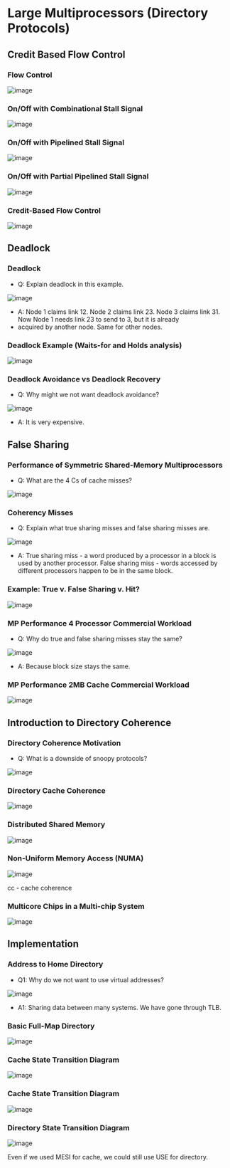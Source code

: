 # Large Multiprocessors (Directory Protocols)

## Credit Based Flow Control

### Flow Control
![image](https://github.com/coolnikitav/coding-lessons/assets/30304422/04ebd19f-6c0d-4e64-91c6-49479b5ebc8f)

### On/Off with Combinational Stall Signal
![image](https://github.com/coolnikitav/coding-lessons/assets/30304422/32ee1412-4504-4b10-9edc-d0ccae7d2ba6)

### On/Off with Pipelined Stall Signal
![image](https://github.com/coolnikitav/coding-lessons/assets/30304422/f06b3fdf-06e6-4563-b776-0c338b97416a)

### On/Off with Partial Pipelined Stall Signal
![image](https://github.com/coolnikitav/coding-lessons/assets/30304422/c27c6325-28ee-4c8d-aba0-2253bf3b11b4)

### Credit-Based Flow Control
![image](https://github.com/coolnikitav/coding-lessons/assets/30304422/c7775a67-c2c1-4949-b765-3d51347464fa)

## Deadlock

### Deadlock
- Q: Explain deadlock in this example.
  
![image](https://github.com/coolnikitav/coding-lessons/assets/30304422/9c6d5322-e30a-413c-96a1-6ae1c5b07f2a)

- A: Node 1 claims link 12. Node 2 claims link 23. Node 3 claims link 31. Now Node 1 needs link 23 to send to 3, but it is already
- acquired by another node. Same for other nodes.

### Deadlock Example (Waits-for and Holds analysis)
![image](https://github.com/coolnikitav/coding-lessons/assets/30304422/82f05e89-75bc-43dc-a261-34ddab3a7d25)

### Deadlock Avoidance vs Deadlock Recovery
- Q: Why might we not want deadlock avoidance?
  
![image](https://github.com/coolnikitav/coding-lessons/assets/30304422/3395ff8d-5a40-4951-9b19-3e01218b426b)

- A: It is very expensive.

## False Sharing

### Performance of Symmetric Shared-Memory Multiprocessors
- Q: What are the 4 Cs of cache misses?
  
![image](https://github.com/coolnikitav/coding-lessons/assets/30304422/40f85a9a-47e8-4291-a59a-16bd63c68ee0)

### Coherency Misses
- Q: Explain what true sharing misses and false sharing misses are.
  
![image](https://github.com/coolnikitav/coding-lessons/assets/30304422/b92ab176-0a86-46ee-a732-424739197750)

- A: True sharing miss - a word produced by a processor in a block is used by another processor. False sharing miss - words accessed by different processors happen to be in the same block.

### Example: True v. False Sharing v. Hit?
![image](https://github.com/coolnikitav/coding-lessons/assets/30304422/ca5318aa-5558-4bf4-ba72-088c63d8d5e4)

### MP Performance 4 Processor Commercial Workload
- Q: Why do true and false sharing misses stay the same?
  
![image](https://github.com/coolnikitav/coding-lessons/assets/30304422/f0315138-3be4-4db9-8430-cbc7e31e727e)

- A: Because block size stays the same.

### MP Performance 2MB Cache Commercial Workload
![image](https://github.com/coolnikitav/coding-lessons/assets/30304422/68099fc6-d26e-4bf2-a1cb-54aeff9d4879)

## Introduction to Directory Coherence

### Directory Coherence Motivation
- Q: What is a downside of snoopy protocols?
  
![image](https://github.com/coolnikitav/coding-lessons/assets/30304422/0441548e-9fea-49b9-822d-2c6d43c20147)

### Directory Cache Coherence
![image](https://github.com/coolnikitav/coding-lessons/assets/30304422/47098954-1a2a-4fd7-a462-2f97b1c8bb96)

### Distributed Shared Memory
![image](https://github.com/coolnikitav/coding-lessons/assets/30304422/0128e78e-32be-4f11-a917-dcec0c457af7)

### Non-Uniform Memory Access (NUMA)
![image](https://github.com/coolnikitav/coding-lessons/assets/30304422/a72dadbc-463d-4752-a853-42650df343f9)

cc - cache coherence

### Multicore Chips in a Multi-chip System
![image](https://github.com/coolnikitav/coding-lessons/assets/30304422/02167084-d4e1-4617-a76d-d0dba8bc59bb)

## Implementation

### Address to Home Directory
- Q1: Why do we not want to use virtual addresses?
  
![image](https://github.com/coolnikitav/coding-lessons/assets/30304422/06780167-00ab-4b51-80e5-aef700ff73d9)

- A1: Sharing data between many systems. We have gone through TLB.

### Basic Full-Map Directory
![image](https://github.com/coolnikitav/coding-lessons/assets/30304422/59133eb5-c6a4-4789-80ff-95db53e5244f)

### Cache State Transition Diagram
![image](https://github.com/coolnikitav/coding-lessons/assets/30304422/84563eb0-a0e1-445f-9d21-85e0f5e7b2dc)

### Cache State Transition Diagram
![image](https://github.com/coolnikitav/coding-lessons/assets/30304422/a5b3833f-f033-4916-b5a1-89ca97cfd7b1)

### Directory State Transition Diagram
![image](https://github.com/coolnikitav/coding-lessons/assets/30304422/73547f60-67a0-44cf-a299-38b17497edd2)

Even if we used MESI for cache, we could still use USE for directory.
